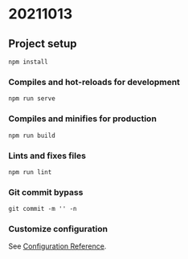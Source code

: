 # 20211013

## Project setup
```
npm install
```

### Compiles and hot-reloads for development
```
npm run serve
```

### Compiles and minifies for production
```
npm run build
```

### Lints and fixes files
```
npm run lint
```

### Git commit bypass
```
git commit -m '' -n
```

### Customize configuration
See [Configuration Reference](https://cli.vuejs.org/config/).

